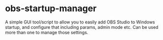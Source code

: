# obs-startup-manager
A simple GUI tool/script to allow you to easily add OBS Studio to Windows startup, and configure that including params, admin mode etc. Can be used more than one to manage those settings.
